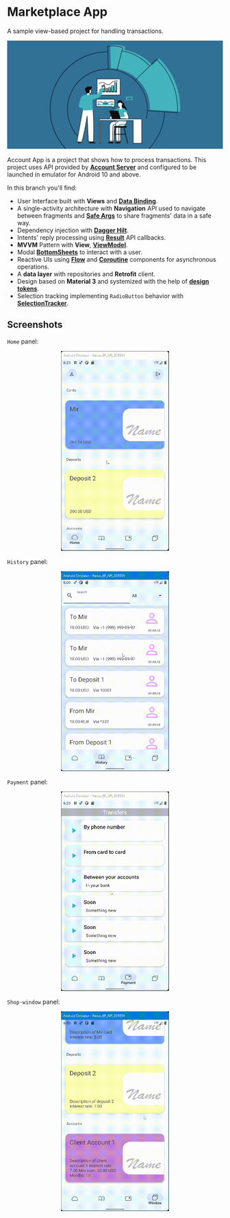 # Marketplace App

A sample view-based project for handling transactions.

<p align="center">
  <img src="/images/chart.png"/>
</p>

Account App is a project that shows how to process transactions. 
This project uses API provided by **[Account Server](https://github.com/cyrusrose/account_app_server.git)** 
and configured to be launched in emulator for Android 10 and above.

In this branch you'll find:
* User Interface built with **Views** and **[Data Binding](https://developer.android.com/topic/libraries/data-binding)**.
* A single-activity architecture with **Navigation** API used to navigate between fragments 
  and **[Safe Args](https://developer.android.com/guide/navigation/navigation-pass-data)**
  to share fragments' data in a safe way.
* Dependency injection with **[Dagger Hilt](https://developer.android.com/training/dependency-injection/hilt-android)**.
* Intents' reply processing using **[Result](https://developer.android.com/training/basics/intents/result)** API callbacks.
* **MVVM** Pattern with **View**, **[ViewModel](https://developer.android.com/topic/libraries/architecture/viewmodel)**.
* Modal **[BottomSheets](https://github.com/material-components/material-components-android/blob/master/docs/components/BottomSheet.md)** 
  to interact with a user.
* Reactive UIs using **[Flow](https://developer.android.com/kotlin/flow)** and **[Coroutine](https://kotlinlang.org/docs/coroutines-overview.html)** 
  components for asynchronous operations.
* A **data layer** with repositories and **Retrofit** client.
* Design based on **Material 3** and systemized with the help 
  of **[design tokens](https://m3.material.io/foundations/design-tokens/overview)**.
* Selection tracking implementing `RadioButton` behavior with **[SelectionTracker](https://developer.android.com/reference/kotlin/androidx/recyclerview/selection/SelectionTracker)**.

## Screenshots

`Home` panel:

<p align="center">
  <img src="/images/home.gif" width="50%" />
</p>

`History` panel:

<p align="center">
  <img src="/images/history.gif" width="50%" />
</p>

`Payment` panel:

<p align="center">
  <img src="/images/payment.gif" width="50%" />
</p>

`Shop-window` panel:

<p align="center">
  <img src="/images/shopwindow.gif" width="50%" />
</p>
